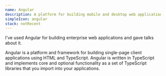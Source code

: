 ```yaml
---
name: Angular
description: A platform for building mobile and desktop web applications
simpleIcon: angular
stack: notRecent
---
```


I've used Angular for building enterprise web applications and gave talks about it.

Angular is a platform and framework for building single-page client applications using HTML and TypeScript. Angular is written in TypeScript and implements core and optional functionality as a set of TypeScript libraries that you import into your applications.